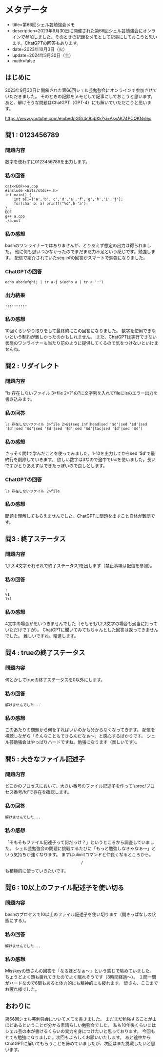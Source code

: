# メタデータ
- title=第66回シェル芸勉強会メモ
- description=2023年9月30日に開催された第66回シェル芸勉強会にオンラインで参加しました。そのときの記録をメモとして記事にしておこうと思います。ChatGPTの回答もあります。
- date=2023年10月3日（火）
- update=2024年3月30日（土）
- math=false

## はじめに
2023年9月30日に開催された第66回シェル芸勉強会にオンラインで参加させていただきました。
そのときの記録をメモとして記事にしておこうと思います。
あと、解けそうな問題はChatGPT（GPT-4）にも解いていただこうと思います。

https://www.youtube.com/embed/lGGr4c85bXk?si=AsvAK74PCQKNvleo

## 問1 : 0123456789

### 問題内容
数字を使わずに0123456789を出力します。

### 私の回答
```
cat<<EOF>>a.cpp
#include <bits/stdc++.h>
int main() {
    int a[]={'a','b','c','d','e','f','g','h','i','j'};
    for(char b: a) printf("%d",b-'a');
}
EOF
g++ a.cpp
./a.out
```

### 私の感想
bashのワンライナーではありませんが、とりあえず想定の出力は得られました。
他に何も思いつかなかったのでまだまだ力不足という感じです。勉強します。
配信で紹介されていたseq infの回答がスマートで勉強になりました。

### ChatGPTの回答
```
echo abcdefghij | tr a-j $(echo a | tr a ':')
```

### 出力結果
```
::::::::::
```

### 私の感想
10回くらいやり取りをして最終的にこの回答になりました。
数字を使用できないという制約が難しかったのかもしれません。
また、ChatGPTは実行できない状態のワンライナーも当たり前のように提供してくるので気をつけないといけませんね。

## 問2 : リダイレクト

### 問題内容
"ls 存在しないファイル 3>file 2>?"の?に文字列を入れてfileにlsのエラー出力を書き込みます。

### 私の回答
```
ls 存在しないファイル 3>file 2>&$(seq inf|head|sed '$d'|sed '$d'|sed '$d'|sed '$d'|sed '$d'|sed '$d'|sed '$d'|tac|sed '$d'|sed '$d')
```

### 私の感想
さっそく問1で学んだことを使ってみました。1-10を出力してからsed '$d'で最終行を削除していきます。
欲しい数字は3なので途中でtacを使いました。長いですがとりあえずはできたっぽいので良しとします。

### ChatGPTの回答
```
ls 存在しないファイル 2>file
```

### 私の感想
問題を理解してもらえませんでした。ChatGPTに問題を出すこと自体が難問です。

## 問3 : 終了ステータス

### 問題内容
1,2,3,4文字それぞれで終了ステータス1を出します（禁止事項は配信を参照）。

### 私の回答
```
!
%1
1<1
```

### 私の感想
4文字の場合が思いつきませんでした（そもそも1,2,3文字の場合も適当に打っていただけですが）。
ChatGPTに聞いてみてもちゃんとした回答は返ってきませんでした。
難しいですね。精進します。

## 問4 : trueの終了ステータス

### 問題内容
何とかしてtrueの終了ステータスを0以外にします。

### 私の回答
```
解けませんでした...
```

### 私の感想
このあたりの問題から何をすればいいのかも分からなくなってきます。
配信を視聴しながら「そんなこともできるんだなぁ～」と感心するばかりです。
シェル芸勉強会はやっぱりハードですね。勉強になります（楽しいです）。

## 問5 : 大きなファイル記述子

### 問題内容
どこかのプロセスにおいて、大きい番号のファイル記述子を作って'/proc/プロセス番号/fd'で存在を確認します。

### 私の回答
```
解けませんでした...
```

### 私の感想
「そもそもファイル記述子って何だっけ？」というところから調査していました。
シェル芸勉強会の問題に挑戦するたびに「もっと勉強しなきゃなぁ～」という気持ちが強くなります。
まずはulimitコマンドと仲良くなるところから。$$/$$も積極的に使っていきたいです。

## 問6 : 10以上のファイル記述子を使い切る

### 問題内容
bashのプロセスで10以上のファイル記述子を使い切ります（開きっぱなしの状態にする）。

### 私の回答
```
解けませんでした...
```

### 私の感想
Misskeyの皆さんの回答を「なるほどなぁ～」という感じで眺めていました。
ちょうどよく頭も疲れてきたのでよく眠れそうです（3時間経過～）。
１問一問がハードなので6問もあると体力的にも精神的にも疲れます。
皆さん、ここまでお疲れ様でした。

## おわりに
第66回シェル芸勉強会についてメモを書きました。
まだまだ勉強することが山ほどあるということが分かる素晴らしい勉強会でした。
私も10年後くらいにはシェル芸の本が書けるくらいの実力を身につけたいと思っております。
今回もとても勉強になりました。次回もよろしくお願いいたします。
あと途中からChatGPTに解いてもらうことを諦めていましたが、次回はまた挑戦したいと思います。
